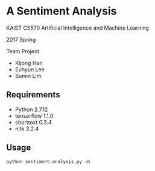 A Sentiment Analysis
==

KAIST CS570 Artificial Intelligence and Machine Learning

2017 Spring

Team Project

* Kijong Han
* Euhyun Lee
* Sumin Lim

Requirements
--

* Python 2.7.12
* tensorflow 1.1.0
* shorttext 0.3.4
* nltk 3.2.4

Usage
--

`python sentiment-analysis.py -h`
